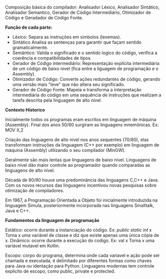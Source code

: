 
Composição básica do compilador: Analisador Léxico, Analisador Sintático, Analisador Semantico, Gerador de Código Intermediário, Otimizador de Código e Geradador de Código Fonte.

**Função de cada parte:**
- Léxico: Separa as instruções em simbolos (lexemas).
- Sintático Analisa as sentenças para garantir que façam sentido gramaticalmente.
- Semântico: Valida o significado e o sentido logico do código, verifica a coerência e compatibilidades de tipos.
- Gerador de Código intermediário: Representação explícita intermediária de um código de baixo nivel (fica entre a liguagem de programação e o Assembly).
- Otimizador de Código: Converte ações redundantes de código, gerando uma versão mais "leve" que não altera seu significado. 
- Gerador de Código Fonte: Mapeia e transforma a interpretação intermediária do código em uma sequência de instruções que realizam a tarefa descrita pela linguagem de alto nível.

**Contexto Hístorico**

Inicialmente todos os programas eram escritos em linguagem de máquina (Assembly).
Final dos anos 50/60 surgiram as linguagens mnemônicas.
	Ex: MOV X,2

Criação das linguagens de alto nível nos anos sequentes (70/80), elas transformam instruções da linguagem (C++ por exemplo) em linguagem de máquina (Assembly) utilizando o seu compilador (MinGW).

Geralmente são mais lentas que linguagens de baixo nível.
Linguagens de baixo nível dão maior controle ao programador quando comparadas as linguagens de alto nível.

Década de 80/90 houve uma predominância das linguagens C,C++ e Java.
Com os novos recursos das linguagens incentivou novas pesquisas sobre otimização de compiladores.

Em 1967, a Programação Orientada a Objeto foi inicialmente introduzida na linguagem Simula, posteriormente incorporada nas linguagens Smalltalk, Java e C++.

**Fundamentos da linguagem de programação**

Estático: ocorre durante a instanciação do código.
	Ex: *public static int* x
	Torna x uma variável de classe e diz que existe apenas uma única cópia de x.
Dinâmico: ocorre durante a execução do codigo.
	Ex: val x
	Torna x uma variável mutavel em Kotlin.
	
Escopo: corpo do programa, determina onde cada variavel e ação pode ser chamada e executada, é delimitado por diferentes formas como chaves para Java ou identação para Python.
Linguagens modernas tem controle explicito de escopo, como public, private e protected.


